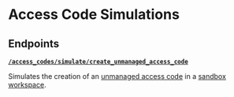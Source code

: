 # Access Code Simulations


## Endpoints


[**`/access_codes/simulate/create_unmanaged_access_code`**](./create_unmanaged_access_code.md)

Simulates the creation of an [unmanaged access code](https://docs.seam.co/latest/capability-guides/smart-locks/access-codes/migrating-existing-access-codes) in a [sandbox workspace](../../../core-concepts/workspaces/README.md#sandbox-workspaces).


